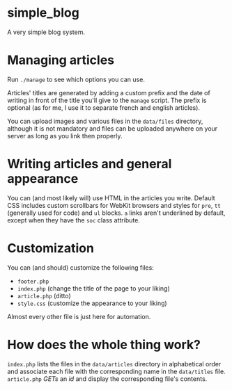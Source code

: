 # simple_blog
A very simple blog system.

# Managing articles
Run `./manage` to see which options you can use. 

Articles' titles are generated by adding a custom prefix and the date of writing in front of the title you'll give to
the `manage` script. The prefix is optional (as for me, I use it to separate french and english articles).

You can upload images and various files in the `data/files` directory, although it is not mandatory and files can be
uploaded anywhere on your server as long as you link then properly.

# Writing articles and general appearance
You can (and most likely will) use HTML in the articles you write. Default CSS includes custom scrollbars for 
WebKit browsers and styles for `pre`, `tt` (generally used for code) and `ul` blocks. `a` links aren't underlined by
default, except when they have the `soc` class attribute.

# Customization
You can (and should) customize the following files:

* `footer.php`
* `index.php` (change the title of the page to your liking)
* `article.php` (ditto)
* `style.css` (customize the appearance to your liking)

Almost every other file is just here for automation.

# How does the whole thing work?
`index.php` lists the files in the `data/articles` directory in alphabetical order and associate each file with the
corresponding name in the `data/titles` file. `article.php` *GETs* an _id_ and display the corresponding file's
contents. 
